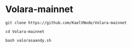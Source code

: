 # Volara-mainnet
```
git clone https://github.com/KaelVNode/Volara-mainnet
```
```
cd Volara-mainnet
```
```
bash valorasaandy.sh
```
